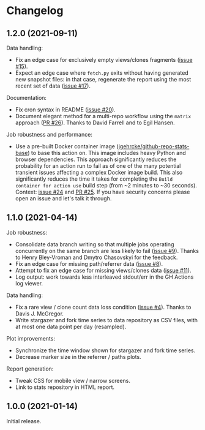 # Changelog

## 1.2.0 (2021-09-11)

Data handling:

- Fix an edge case for exclusively empty views/clones fragments ([issue #15](https://github.com/jgehrcke/github-repo-stats/issues/15)).
- Expect an edge case where `fetch.py` exits without having generated new snapshot files: in that case, regenerate the report using the most recent set of data ([issue #17](https://github.com/jgehrcke/github-repo-stats/issues/17)).

Documentation:

- Fix cron syntax in README ([issue #20](https://github.com/jgehrcke/github-repo-stats/issues/20)).
- Document elegant method for a multi-repo workflow using the `matrix` approach ([PR #26](https://github.com/jgehrcke/github-repo-stats/pull/26)). Thanks to David Farrell and to Egil Hansen.

Job robustness and performance:

- Use a pre-built Docker container image ([jgehrcke/github-repo-stats-base](https://hub.docker.com/r/jgehrcke/github-repo-stats-base)) to base this action on. This image includes heavy Python and browser dependencies. This approach significantly reduces the probability for an action run to fail as of one of the many potential transient issues affecting a complex Docker image build. This also significantly reduces the time it takes for completing the `Build container for action use` build step (from ~2 minutes to ~30 seconds). Context: [issue #24](https://github.com/jgehrcke/github-repo-stats/issues/24) and [PR #25](https://github.com/jgehrcke/github-repo-stats/pull/25). If you have security concerns please open an issue and let's talk it through.

## 1.1.0 (2021-04-14)

Job robustness:

- Consolidate data branch writing so that multiple jobs operating concurrently on the same branch are less likely to fail ([issue #9](https://github.com/jgehrcke/github-repo-stats/issues/9)). Thanks to Henry Bley-Vroman and Dmytro Chasovskyi for the feedback.
- Fix an edge case for missing path/referrer data ([issue #8](https://github.com/jgehrcke/github-repo-stats/issues/8)).
- Attempt to fix an edge case for missing views/clones data ([issue #11](https://github.com/jgehrcke/github-repo-stats/issues/11)).
- Log output: work towards less interleaved stdout/err in the GH Actions log viewer.

Data handling:

- Fix a rare view / clone count data loss condition ([issue #4](https://github.com/jgehrcke/github-repo-stats/issues/4)). Thanks to Davis J. McGregor.
- Write stargazer and fork time series to data repository as CSV files, with at most one data point per day (resampled).

Plot improvements:

- Synchronize the time window shown for stargazer and fork time series.
- Decrease marker size in the referrer / paths plots.

Report generation:

- Tweak CSS for mobile view / narrow screens.
- Link to stats repository in HTML report.

## 1.0.0 (2021-01-14)

Initial release.
